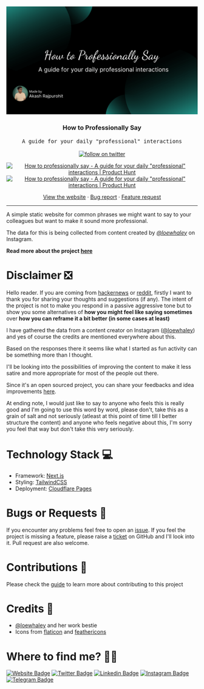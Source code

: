 <br />
<p align="center">
  <a href="https://howtoprofessionallysay.akashrajpurohit.com/">
    <img src="/public/static/images/twitter-card.png" alt="How to Professionally Say" width="600" />
  </a>

  <h3 align="center">How to Professionally Say</h3>

  <p align="center">
    <samp>A guide for your daily "professional" interactions</samp>
    <br />
    <br />
    <a href="https://twitter.com/akashwhocodes">
      <img alt="follow on twitter" src="https://img.shields.io/twitter/follow/akashwhocodes.svg?style=social&label=@akashwhocodes">
    </a>
    <p align="center">
      <a href="https://www.producthunt.com/posts/how-to-professionally-say?utm_source=badge-featured&utm_medium=badge&utm_souce=badge-how&#0045;to&#0045;professionally&#0045;say" target="_blank"><img src="https://api.producthunt.com/widgets/embed-image/v1/featured.svg?post_id=351395&theme=light" alt="How&#0032;to&#0032;professionally&#0032;say - A&#0032;guide&#0032;for&#0032;your&#0032;daily&#0032;&#0034;professional&#0034;&#0032;interactions | Product Hunt" style="width: 250px; height: 54px;" width="250" height="54" /></a>
      <a href="https://www.producthunt.com/posts/how-to-professionally-say?utm_source=badge-top-post-badge&utm_medium=badge&utm_souce=badge-how&#0045;to&#0045;professionally&#0045;say" target="_blank"><img src="https://api.producthunt.com/widgets/embed-image/v1/top-post-badge.svg?post_id=351395&theme=light&period=daily" alt="How&#0032;to&#0032;professionally&#0032;say - A&#0032;guide&#0032;for&#0032;your&#0032;daily&#0032;&#0034;professional&#0034;&#0032;interactions | Product Hunt" style="width: 250px; height: 54px;" width="250" height="54" /></a>
    </p>
    <p align="center">
      <a href="https://howtoprofessionallysay.akashrajpurohit.com/">View the website</a>
        ·
      <a href="https://github.com/AkashRajpurohit/howtoprofessionallysay/issues/new?template=bug_report.md">Bug report</a>
      ·
      <a href="https://github.com/AkashRajpurohit/howtoprofessionallysay/issues/new?template=feature_request.md">Feature request</a>
    </p>
  </p>
</p>

<hr />

A simple static website for common phrases we might want to say to your colleagues but want to make it sound more professional.

The data for this is being collected from content created by _[@loewhaley](https://www.instagram.com/loewhaley/)_ on Instagram. 

**Read more about the project [here](https://akashrajpurohit.com/blog/journey-into-how-to-professionally-say-project/)**

# Disclaimer ❎
Hello reader. If you are coming from [hackernews](https://news.ycombinator.com/item?id=31224996) or [reddit](https://www.reddit.com/r/programming/comments/ug5ivo/how_to_professionally_say/), firstly I want to thank you for sharing your thoughts and suggestions (if any). The intent of the project is not to make you respond in a passive aggressive tone but to show you some alternatives of **how you might feel like saying sometimes** over **how you can reframe it a bit better (in some cases at least)**

I have gathered the data from a content creator on Instagram ([@loewhaley](https://www.instagram.com/loewhaley/)) and yes of course the credits are mentioned everywhere about this.

Based on the responses there it seems like what I started as fun activity can be something more than I thought.

I'll be looking into the possibilities of improving the content to make it less satire and more appropriate for most of the people out there.

Since it's an open sourced project, you can share your feedbacks and idea improvements [here](https://github.com/AkashRajpurohit/howtoprofessionallysay/issues/new?template=feature_request.md).

At ending note, I would just like to say to anyone who feels this is really good and I'm going to use this word by word, please don't, take this as a grain of salt and not seriously (atleast at this point of time till I better structure the content) and anyone who feels negative about this, I'm sorry you feel that way but don't take this very seriously. 

# Technology Stack 💻

* Framework: [Next.js](https://nextjs.org)
* Styling: [TailwindCSS](https://tailwindcss.com)
* Deployment: [Cloudflare Pages](https://pages.cloudflare.com/)

# Bugs or Requests 🐛

If you encounter any problems feel free to open an [issue](https://github.com/AkashRajpurohit/howtoprofessionallysay/issues/new?template=bug_report.md). If you feel the project is missing a feature, please raise a [ticket](https://github.com/AkashRajpurohit/howtoprofessionallysay/issues/new?template=feature_request.md) on GitHub and I'll look into it. Pull request are also welcome.

# Contributions 🤝

Please check the [guide](/CONTRIBUTING.md) to learn more about contributing to this project

# Credits 🙏

* [@loewhaley](https://www.instagram.com/loewhaley/) and her work bestie
* Icons from [flaticon](https://www.flaticon.com/authors/eucalyp) and [feathericons](https://feathericons.com/)

# Where to find me? 👦🏽
[![Website Badge](https://img.shields.io/badge/-akashrajpurohit.com-3b5998?logo=google-chrome&logoColor=white)](https://akashrajpurohit.com/)
[![Twitter Badge](https://img.shields.io/badge/-@akashwhocodes-00acee?logo=Twitter&logoColor=white)](https://twitter.com/AkashWhoCodes)
[![Linkedin Badge](https://img.shields.io/badge/-@AkashRajpurohit-0e76a8?logo=Linkedin&logoColor=white)](https://linkedin.com/in/AkashRajpurohit)
[![Instagram Badge](https://img.shields.io/badge/-@akashwho.codes-e4405f?logo=Instagram&logoColor=white)](https://instagram.com/akashwho.codes/)
[![Telegram Badge](https://img.shields.io/badge/-@AkashRajpurohit-0088cc?logo=Telegram&logoColor=white)](https://t.me/AkashRajpurohit)
